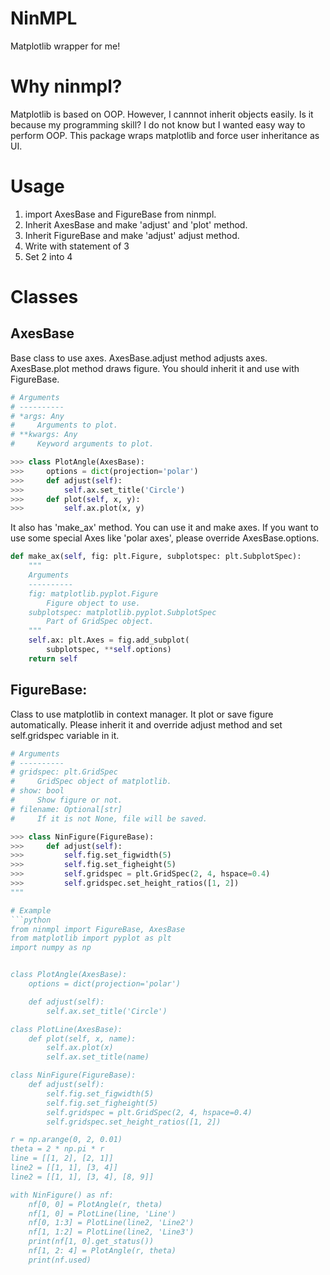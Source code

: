 # NinMPL
Matplotlib wrapper for me!

# Why ninmpl?
Matplotlib is based on OOP. However, I cannnot inherit objects easily.
Is it because my programming skill? I do not know but I wanted easy way to perform OOP.
This package wraps matplotlib and force user inheritance as UI.

# Usage
1. import AxesBase and FigureBase from ninmpl.
2. Inherit AxesBase and make 'adjust' and 'plot' method.
3. Inherit FigureBase and make 'adjust' adjust method.
4. Write with statement of 3
5. Set 2 into 4


# Classes
## AxesBase
Base class to use axes.
AxesBase.adjust method adjusts axes.
AxesBase.plot method draws figure.
You should inherit it and use with FigureBase.

```python
# Arguments
# ----------
# *args: Any
#     Arguments to plot.
# **kwargs: Any
#     Keyword arguments to plot.

>>> class PlotAngle(AxesBase):
>>>     options = dict(projection='polar')
>>>     def adjust(self):
>>>         self.ax.set_title('Circle')
>>>     def plot(self, x, y):
>>>         self.ax.plot(x, y)
```

It also has 'make_ax' method. You can use it and make axes.
If you want to use some special Axes like 'polar axes',
please override AxesBase.options.

```python
def make_ax(self, fig: plt.Figure, subplotspec: plt.SubplotSpec):
    """
    Arguments
    ----------
    fig: matplotlib.pyplot.Figure
        Figure object to use.
    subplotspec: matplotlib.pyplot.SubplotSpec
        Part of GridSpec object.
    """
    self.ax: plt.Axes = fig.add_subplot(
        subplotspec, **self.options)
    return self
```

## FigureBase:
Class to use matplotlib in context manager.
It plot or save figure automatically.
Please inherit it and override adjust method
and set self.gridspec variable in it.

```python
# Arguments
# ----------
# gridspec: plt.GridSpec
#     GridSpec object of matplotlib.
# show: bool
#     Show figure or not.
# filename: Optional[str]
#     If it is not None, file will be saved.

>>> class NinFigure(FigureBase):
>>>     def adjust(self):
>>>         self.fig.set_figwidth(5)
>>>         self.fig.set_figheight(5)
>>>         self.gridspec = plt.GridSpec(2, 4, hspace=0.4)
>>>         self.gridspec.set_height_ratios([1, 2])
"""

# Example
```python
from ninmpl import FigureBase, AxesBase
from matplotlib import pyplot as plt
import numpy as np


class PlotAngle(AxesBase):
    options = dict(projection='polar')

    def adjust(self):
        self.ax.set_title('Circle')

class PlotLine(AxesBase):
    def plot(self, x, name):
        self.ax.plot(x)
        self.ax.set_title(name)

class NinFigure(FigureBase):
    def adjust(self):
        self.fig.set_figwidth(5)
        self.fig.set_figheight(5)
        self.gridspec = plt.GridSpec(2, 4, hspace=0.4)
        self.gridspec.set_height_ratios([1, 2])

r = np.arange(0, 2, 0.01)
theta = 2 * np.pi * r
line = [[1, 2], [2, 1]]
line2 = [[1, 1], [3, 4]]
line2 = [[1, 1], [3, 4], [8, 9]]

with NinFigure() as nf:
    nf[0, 0] = PlotAngle(r, theta)
    nf[1, 0] = PlotLine(line, 'Line')
    nf[0, 1:3] = PlotLine(line2, 'Line2')
    nf[1, 1:2] = PlotLine(line2, 'Line3')
    print(nf[1, 0].get_status())
    nf[1, 2: 4] = PlotAngle(r, theta)
    print(nf.used)
```
